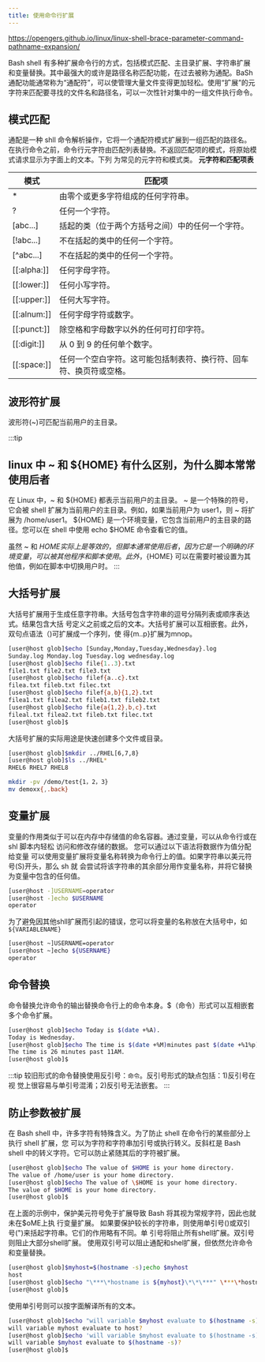 ```yaml
---
title: 使用命令行扩展
---
```

https://opengers.github.io/linux/linux-shell-brace-parameter-command-pathname-expansion/


Bash shell 有多种扩展命令行的方式，包括模式匹配、主目录扩展、字符串扩展和变量替换。其中最强大的或许是路径名称匹配功能，在过去被称为通配。BaSh 通配功能通常称为“通配符”，可以使管理大量文件变得更加轻松。使用“扩展”的元字符来匹配要寻找的文件名和路径名，可以一次性针对集中的一组文件执行命令。

## 模式匹配

通配是一种 shll 命令解析操作，它将一个通配符模式扩展到一组匹配的路径名。在执行命令之前，命令行元字符由匹配列表替换。不返回匹配项的模式，将原始模式请求显示为字面上的文本。下列
为常见的元字符和模式类。
**元字符和匹配项表**

| 模式        | 匹配项                                                             |
| ----------- | ------------------------------------------------------------------ |
| \*          | 由零个或更多字符组成的任何字符串。                                 |
| ?           | 任何一个字符。                                                     |
| [abc...]    | 括起的类（位于两个方括号之间）中的任何一个字符。                   |
| [!abc...]   | 不在括起的类中的任何一个字符。                                     |
| [^abc...]   | 不在括起的类中的任何一个字符。                                     |
| [[:alpha:]] | 任何字母字符。                                                     |
| [[:lower:]] | 任何小写字符。                                                     |
| [[:upper:]] | 任何大写字符。                                                     |
| [[:alnum:]] | 任何字母字符或数字。                                               |
| [[:punct:]] | 除空格和字母数字以外的任何可打印字符。                             |
| [[:digit:]] | 从 0 到 9 的任何单个数字。                                         |
| [[:space:]] | 任何一个空白字符。这可能包括制表符、换行符、回车符、换页符或空格。 |

## 波形符扩展

波形符(~)可匹配当前用户的主目录。

:::tip
## linux 中 ~ 和 ${HOME} 有什么区别，为什么脚本常常使用后者
在 Linux 中，~ 和 ${HOME} 都表示当前用户的主目录。
~ 是一个特殊的符号，它会被 shell 扩展为当前用户的主目录。例如，如果当前用户为 user1，则 ~ 将扩展为 /home/user1。
${HOME} 是一个环境变量，它包含当前用户的主目录的路径。您可以在 shell 中使用 echo $HOME 命令查看它的值。

虽然 ~ 和 ${HOME} 实际上是等效的，但脚本通常使用后者，因为它是一个明确的环境变量，可以被其他程序和脚本使用。此外，${HOME} 可以在需要时被设置为其他值，例如在脚本中切换用户时。
:::

## 大括号扩展
大括号扩展用于生成任意字符串。大括号包含字符串的逗号分隔列表或顺序表达式。结果包含大括
号定义之前或之后的文本。大括号扩展可以互相嵌套。此外，双句点语法（)可扩展成一个序列，使
得{m..p}扩展为mnop。
```bash
[user@host glob]$echo [Sunday,Monday,Tuesday,Wednesday}.log
Sunday.log Monday.log Tuesday.log wednesday.log
[user@host glob]$echo file{1..3}.txt
file1.txt file2.txt file3.txt
[user@host glob]$echo filef{a..c}.txt
filea.txt fileb.txt filec.txt
[user@host glob]$echo filef{a,b}{1,2}.txt
filea1.txt filea2.txt fileb1.txt fileb2.txt
[user@host glob]$echo file{a{1,2},b,c}.txt
fileal.txt filea2.txt fileb.txt filec.txt
[user@host glob]$
```
大括号扩展的实际用途是快速创建多个文件或目录。
```bash
[user@host glob]$mkdir ../RHEL[6,7,8}
[user@host glob]$ls ../RHEL*
RHEL6 RHEL7 RHEL8

mkdir -pv /demo/test{1，2，3}
mv demoxx{,.back}
```
## 变量扩展
变量的作用类似于可以在内存中存储值的命名容器。通过变量，可以从命令行或在 shl 脚本内轻松
访问和修改存储的数据。
您可以通过以下语法将数据作为值分配给变量
可以使用变量扩展将变量名称转换为命令行上的值。如果字符串以美元符号(S)开头，那么 sh 就
会尝试将该字符串的其余部分用作变量名称，并将它替换为变量中包含的任何值。
```bash
[user@host -]USERNAME=operator
[user@host -]echo $USERNAME
operator
```

为了避免因其他shll扩展而引起的错误，您可以将变量的名称放在大括号中，如 `${VARIABLENAME}`
```bash
[user@host ~]USERNAME=operator
[user@host ~]echo ${USERNAME}
operator
```

## 命令替换
命令替换允许命令的输出替换命令行上的命令本身。$（命令）形式可以互相嵌套多个命令扩展。
```bash
[user@host glob]$echo Today is $(date +%A).
Today is Wednesday.
[user@host glob]$echo The time is $(date +%M)minutes past $(date +%1%p).
The time is 26 minutes past 11AM.
[user@host glob]$
```
:::tip 
较旧形式的命令替换使用反引号：`命令`。反引号形式的缺点包括：1)反引号在视
觉上很容易与单引号混淆；2)反引号无法嵌套。
:::

## 防止参数被扩展
在 Bash shell 中，许多字符有特殊含义。为了防止 shell 在命令行的某些部分上执行 shell 扩展，您
可以为字符和字符串加引号或执行转义。反斜杠是 Bash shell 中的转义字符。它可以防止紧随其后的字符被扩展。
```bash
[user@host glob]$echo The value of $HOME is your home directory.
The value of /home/user is your home directory.
[user@host glob]$echo The value of \$HOME is your home directory.
The value of $HOME is your home directory.
[user@host glob]$
```

在上面的示例中，保护美元符号免于扩展导致 Bash 将其视为常规字符，因此也就未在$oME上执
行变量扩展。
如果要保护较长的字符串，则使用单引号()或双引号(")来括起字符串。它们的作用略有不同。单
引号将阻止所有shell扩展。双引号则阻止大部分shell扩展。
使用双引号可以阻止通配和shel扩展，但依然允许命令和变量替换。
```bash
[user@host glob]$myhost=$(hostname -s);echo $myhost
host
[user@host glob]$echo "\***\*hostname is ${myhost}\*\*\***" \***\*hostname is host \*\***
[user@host glob]$
```
使用单引号则可以按字面解译所有的文本。
```bash
[user@host glob]$echo "will variable $myhost evaluate to $(hostname -s)?"
will variable myhost evaluate to host?
[user@host glob]$echo 'will variable $myhost evaluate to $(hostname -s)?'
will variable $myhost evaluate to $(hostname -s)?
[user@host glob]$
```

